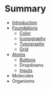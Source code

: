 # Summary

* [Introduction](README.md)
* [Foundations](chapter1.md)
  * [Color](chapter1/colours.md)
  * [Iconography](chapter1/iconography.md)
  * [Typography](chapter1/typography.md)
  * [Grid](chapter1/grid.md)
* [Atoms](atoms.md)
  * [Buttons](atoms/buttons.md)
  * Dropdowns
  * [Inputs](atoms/buttons/inputs.md)
* Molecules
* Organisms

